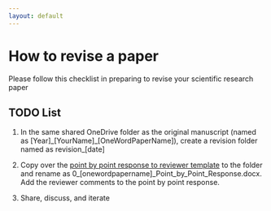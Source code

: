 ```yaml
---
layout: default
---
```


# How to revise a paper

Please follow this checklist in preparing to revise your scientific research paper

## TODO List

1. In the same shared OneDrive folder as the original manuscript (named as [Year]\_[YourName]\_[OneWordPaperName]), create a revision folder named as revision_[date]

2. Copy over the [point by point response to reviewer template](/assets/docs/0_Point_by_Point_Response_template.xlsx) to the folder and rename as 0\_[onewordpapername]\_Point\_by\_Point\_Response.docx. Add the reviewer comments to the point by point response. 

3. Share, discuss, and iterate


